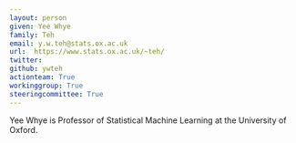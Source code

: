 ```yaml
---
layout: person
given: Yee Whye
family: Teh
email: y.w.teh@stats.ox.ac.uk 
url:  https://www.stats.ox.ac.uk/~teh/
twitter:
github: ywteh
actionteam: True
workinggroup: True
steeringcommittee: True
---
```


Yee Whye is Professor of Statistical Machine Learning at the University of Oxford.
